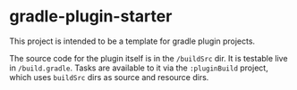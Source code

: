 # gradle-plugin-starter

This project is intended to be a template for gradle plugin projects.

The source code for the plugin itself is in the `/buildSrc` dir.
It is testable live in `/build.gradle`.
Tasks are available to it via the  `:pluginBuild` project, which uses `buildSrc` dirs as source and resource dirs.